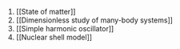 
1. [[State of matter]]
2. [[Dimensionless study of many-body systems]]
3. [[Simple harmonic oscillator]]
4. [[Nuclear shell model]]
